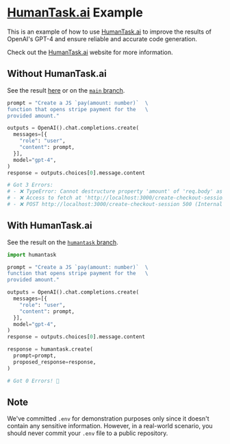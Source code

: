 # [HumanTask.ai](https://humantask.ai/) Example

This is an example of how to use [HumanTask.ai](https://humantask.ai/) to improve the results of OpenAI's GPT-4 and ensure reliable and accurate code generation.

Check out the [HumanTask.ai](https://humantask.ai/) website for more information.

## Without HumanTask.ai

See the result [here](https://chat.openai.com/share/ccd692f9-2719-4946-bd51-3b35e844e5cf) or on the [`main` branch](https://github.com/lucasmrdt/human-task-example).

```python
prompt = "Create a JS `pay(amount: number)`  \
function that opens stripe payment for the   \
provided amount."

outputs = OpenAI().chat.completions.create(
  messages=[{
    "role": "user",
    "content": prompt,
  }],
  model="gpt-4",
)
response = outputs.choices[0].message.content

# Got 3 Errors:
# - ❌ TypeError: Cannot destructure property 'amount' of 'req.body' as it is undefined.
# - ❌ Access to fetch at 'http://localhost:3000/create-checkout-session' from origin 'http://localhost:1234' has been blocked by CORS policy: Response to preflight request doesn't pass access control check: No 'Access-Control-Allow-Origin' header is present on the requested resource. If an opaque response serves your needs, set the request's mode to 'no-cors' to fetch the resource with CORS disabled.
# - ❌ POST http://localhost:3000/create-checkout-session 500 (Internal Server Error) Invalid API Key provided: YOUR_STR**********_KEY
```

## With HumanTask.ai

See the result on the [`humantask` branch](https://github.com/lucasmrdt/human-task-example/tree/humantask).

```python
import humantask

prompt = "Create a JS `pay(amount: number)`  \
function that opens stripe payment for the   \
provided amount."

outputs = OpenAI().chat.completions.create(
  messages=[{
    "role": "user",
    "content": prompt,
  }],
  model="gpt-4",
)
response = outputs.choices[0].message.content

response = humantask.create(
  prompt=prompt,
  proposed_response=response,
)

# Got 0 Errors! 🎉
```

## Note

We've committed `.env` for demonstration purposes only since it doesn't contain any sensitive information. However, in a real-world scenario, you should never commit your `.env` file to a public repository.